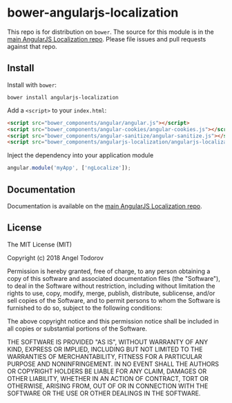 # bower-angularjs-localization

This repo is for distribution on `bower`. The source for this module is in the
[main AngularJS Localization repo](https://github.com/angel1st/angularjs-localization).
Please file issues and pull requests against that repo.

## Install

Install with `bower`:

```shell
bower install angularjs-localization
```

Add a `<script>` to your `index.html`:

```html
<script src="bower_components/angular/angular.js"></script>
<script src="bower_components/angular-cookies/angular-cookies.js"></script>
<script src="bower_components/angular-sanitize/angular-sanitize.js"></script>
<script src="bower_components/angularjs-localization/angularjs-localization.js"></script>
```

Inject the dependency into your application module

```js
angular.module('myApp', ['ngLocalize']);
```

## Documentation

Documentation is available on the
[main AngularJS Localization repo](https://github.com/angel1st/angularjs-localization).

## License

The MIT License (MIT)

Copyright (c) 2018 Angel Todorov

Permission is hereby granted, free of charge, to any person obtaining a copy
of this software and associated documentation files (the "Software"), to deal
in the Software without restriction, including without limitation the rights
to use, copy, modify, merge, publish, distribute, sublicense, and/or sell
copies of the Software, and to permit persons to whom the Software is
furnished to do so, subject to the following conditions:

The above copyright notice and this permission notice shall be included in all
copies or substantial portions of the Software.

THE SOFTWARE IS PROVIDED "AS IS", WITHOUT WARRANTY OF ANY KIND, EXPRESS OR
IMPLIED, INCLUDING BUT NOT LIMITED TO THE WARRANTIES OF MERCHANTABILITY,
FITNESS FOR A PARTICULAR PURPOSE AND NONINFRINGEMENT. IN NO EVENT SHALL THE
AUTHORS OR COPYRIGHT HOLDERS BE LIABLE FOR ANY CLAIM, DAMAGES OR OTHER
LIABILITY, WHETHER IN AN ACTION OF CONTRACT, TORT OR OTHERWISE, ARISING FROM,
OUT OF OR IN CONNECTION WITH THE SOFTWARE OR THE USE OR OTHER DEALINGS IN THE
SOFTWARE.
